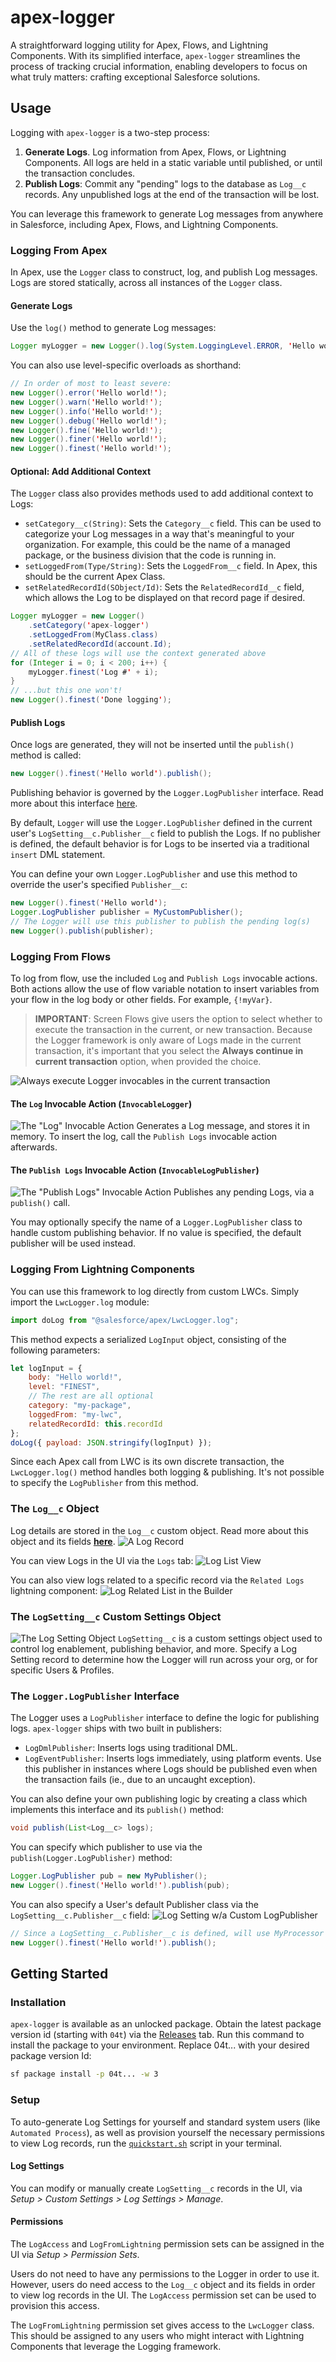 # apex-logger

A straightforward logging utility for Apex, Flows, and Lightning Components. With its simplified interface, `apex-logger` streamlines the process of tracking crucial information, enabling developers to focus on what truly matters: crafting exceptional Salesforce solutions.

## Usage

Logging with `apex-logger` is a two-step process:

1. **Generate Logs**. Log information from Apex, Flows, or Lightning Components. All logs are held in a static variable until published, or until the transaction concludes.
2. **Publish Logs**: Commit any "pending" logs to the database as `Log__c` records. Any unpublished logs at the end of the transaction will be lost.

You can leverage this framework to generate Log messages from anywhere in Salesforce, including Apex, Flows, and Lightning Components.

### Logging From Apex

In Apex, use the `Logger` class to construct, log, and publish Log messages. Logs are stored statically, across all instances of the `Logger` class.

#### Generate Logs

Use the `log()` method to generate Log messages:

```java
Logger myLogger = new Logger().log(System.LoggingLevel.ERROR, 'Hello world!');
```

You can also use level-specific overloads as shorthand:

```java
// In order of most to least severe:
new Logger().error('Hello world!');
new Logger().warn('Hello world!');
new Logger().info('Hello world!');
new Logger().debug('Hello world!');
new Logger().fine('Hello world!');
new Logger().finer('Hello world!');
new Logger().finest('Hello world!');
```

#### Optional: Add Additional Context

The `Logger` class also provides methods used to add additional context to Logs:

-   `setCategory__c(String)`: Sets the `Category__c` field. This can be used to categorize your Log messages in a way that's meaningful to your organization. For example, this could be the name of a managed package, or the business division that the code is running in.
-   `setLoggedFrom(Type/String)`: Sets the `LoggedFrom__c` field. In Apex, this should be the current Apex Class.
-   `setRelatedRecordId(SObject/Id)`: Sets the `RelatedRecordId__c` field, which allows the Log to be displayed on that record page if desired.

```java
Logger myLogger = new Logger()
	.setCategory('apex-logger')
    .setLoggedFrom(MyClass.class)
    .setRelatedRecordId(account.Id);
// All of these logs will use the context generated above
for (Integer i = 0; i < 200; i++) {
    myLogger.finest('Log #' + i);
}
// ...but this one won't!
new Logger().finest('Done logging');
```

#### Publish Logs

Once logs are generated, they will not be inserted until the `publish()` method is called:

```java
new Logger().finest('Hello world').publish();
```

Publishing behavior is governed by the `Logger.LogPublisher` interface. Read more about this interface [here](#the-loggerlogpublisher-interface).

By default, `Logger` will use the `Logger.LogPublisher` defined in the current user's `LogSetting__c.Publisher__c` field to publish the Logs. If no publisher is defined, the default behavior is for Logs to be inserted via a traditional `insert` DML statement.

You can define your own `Logger.LogPublisher` and use this method to override the user's specified `Publisher__c`:

```java
new Logger().finest('Hello world');
Logger.LogPublisher publisher = MyCustomPublisher();
// The Logger will use this publisher to publish the pending log(s)
new Logger().publish(publisher);
```

### Logging From Flows

To log from flow, use the included `Log` and `Publish Logs` invocable actions. Both actions allow the use of flow variable notation to insert variables from your flow in the log body or other fields. For example, `{!myVar}`.

> **IMPORTANT**: Screen Flows give users the option to select whether to execute the transaction in the current, or new transaction. Because the Logger framework is only aware of Logs made in the current transaction, it's important that you select the **Always continue in current transaction** option, when provided the choice.

![Always execute Logger invocables in the current transaction](media/transaction-control.png)

#### The `Log` Invocable Action (`InvocableLogger`)

![The "Log" Invocable Action](/media/loginvocable.png)
Generates a Log message, and stores it in memory. To insert the log, call the `Publish Logs` invocable action afterwards.

#### The `Publish Logs` Invocable Action (`InvocableLogPublisher`)

![The "Publish Logs" Invocable Action](media/publishlogsinvocable.png)
Publishes any pending Logs, via a `publish()` call. 

You may optionally specify the name of a `Logger.LogPublisher` class to handle custom publishing behavior. If no value is specified, the default publisher will be used instead. 

### Logging From Lightning Components

You can use this framework to log directly from custom LWCs. Simply import the `LwcLogger.log` module:

```js
import doLog from "@salesforce/apex/LwcLogger.log";
```

This method expects a serialized `LogInput` object, consisting of the following parameters:

```js
let logInput = {
	body: "Hello world!",
	level: "FINEST",
	// The rest are all optional
	category: "my-package",
	loggedFrom: "my-lwc",
	relatedRecordId: this.recordId
};
doLog({ payload: JSON.stringify(logInput) });
```

Since each Apex call from LWC is its own discrete transaction, the `LwcLogger.log()` method handles both logging & publishing. It's not possible to specify the `LogPublisher` from this method.

### The `Log__c` Object

Log details are stored in the `Log__c` custom object. Read more about this object and its fields [**here**](/docs/LOGOBJECT.md).
![A Log Record](/media/logrecord.png)

You can view Logs in the UI via the `Logs` tab:
![Log List View](/media/loglistview.png)

You can also view logs related to a specific record via the `Related Logs` lightning component:
![Log Related List in the Builder](/media/logrelatedlist.png)

### The `LogSetting__c` Custom Settings Object

![The Log Setting Object](/media/logsetting.png)
`LogSetting__c` is a custom settings object used to control log enablement, publishing behavior, and more. Specify a Log Setting record to determine how the Logger will run across your org, or for specific Users & Profiles.

### The `Logger.LogPublisher` Interface

The Logger uses a `LogPublisher` interface to define the logic for publishing logs. `apex-logger` ships with two built in publishers:
- `LogDmlPublisher`: Inserts logs using traditional DML.
- `LogEventPublisher`: Inserts logs immediately, using platform events. Use this publisher in instances where Logs should be published even when the transaction fails (ie., due to an uncaught exception). 

You can also define your own publishing logic by creating a class which implements this interface and its `publish()` method:

```java
void publish(List<Log__c> logs);
```

You can specify which publisher to use via the `publish(Logger.LogPublisher)` method:

```java
Logger.LogPublisher pub = new MyPublisher();
new Logger().finest('Hello world!').publish(pub);
```

You can also specify a User's default Publisher class via the `LogSetting__c.Publisher__c` field:
![Log Setting w/a Custom LogPublisher](media/logpublisher.png)

```java
// Since a LogSetting__c.Publisher__c is defined, will use MyProcessor by default
new Logger().finest('Hello world!').publish();
```

## Getting Started

### Installation

`apex-logger` is available as an unlocked package. Obtain the latest package version id (starting with `04t`) via the [Releases](https://github.com/jasonsiders/apex-logger/releases/latest) tab. Run this command to install the package to your environment. Replace 04t... with your desired package version Id:

```sh
sf package install -p 04t... -w 3
```

### Setup

To auto-generate Log Settings for yourself and standard system users (like `Automated Process`), as well as provision yourself the necessary permissions to view Log records, run the [`quickstart.sh`](/scipts/quickstart.sh) script in your terminal.

#### Log Settings

You can modify or manually create `LogSetting__c` records in the UI, via _Setup > Custom Settings > Log Settings > Manage_.

#### Permissions

The `LogAccess` and `LogFromLightning` permission sets can be assigned in the UI via _Setup > Permission Sets_.

Users do not need to have any permissions to the Logger in order to use it. However, users do need access to the `Log__c` object and its fields in order to view log records in the UI. The `LogAccess` permission set can be used to provision this access.

The `LogFromLightning` permission set gives access to the `LwcLogger` class. This should be assigned to any users who might interact with Lightning Components that leverage the Logging framework.
